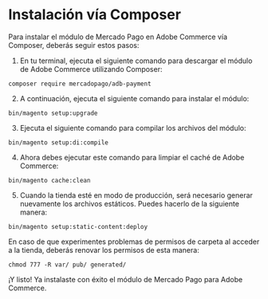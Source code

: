 # Instalación vía Composer

Para instalar el módulo de Mercado Pago en Adobe Commerce vía Composer, deberás seguir estos pasos:

1. En tu terminal, ejecuta el siguiente comando para descargar el módulo de Adobe Commerce utilizando Composer:

```
composer require mercadopago/adb-payment
```

2. A continuación, ejecuta el siguiente comando para instalar el módulo:

```
bin/magento setup:upgrade
```

3. Ejecuta el siguiente comando para compilar los archivos del módulo:

```
bin/magento setup:di:compile
```

4. Ahora debes ejecutar este comando para limpiar el caché de Adobe Commerce:

```
bin/magento cache:clean
```

5. Cuando la tienda esté en modo de producción, será necesario generar nuevamente los archivos estáticos. Puedes hacerlo de la siguiente manera:

```
bin/magento setup:static-content:deploy
```

En caso de que experimentes problemas de permisos de carpeta al acceder a la tienda, deberás renovar los permisos de esta manera:

```
chmod 777 -R var/ pub/ generated/
```

¡Y listo! Ya instalaste con éxito el módulo de Mercado Pago para Adobe Commerce.